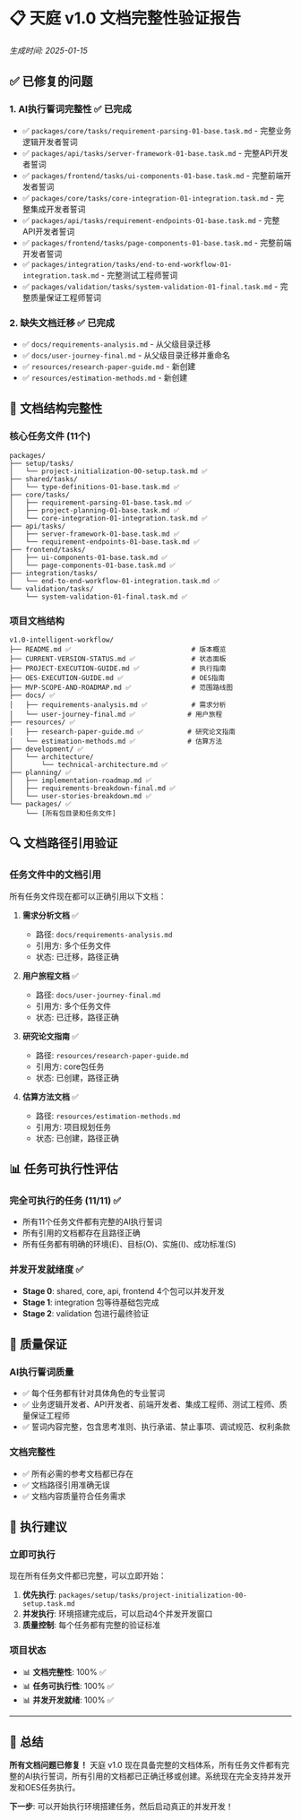 # 📋 天庭 v1.0 文档完整性验证报告

*生成时间: 2025-01-15*

## ✅ 已修复的问题

### 1. AI执行誓词完整性 ✅ 已完成
- ✅ `packages/core/tasks/requirement-parsing-01-base.task.md` - 完整业务逻辑开发者誓词
- ✅ `packages/api/tasks/server-framework-01-base.task.md` - 完整API开发者誓词
- ✅ `packages/frontend/tasks/ui-components-01-base.task.md` - 完整前端开发者誓词
- ✅ `packages/core/tasks/core-integration-01-integration.task.md` - 完整集成开发者誓词
- ✅ `packages/api/tasks/requirement-endpoints-01-base.task.md` - 完整API开发者誓词
- ✅ `packages/frontend/tasks/page-components-01-base.task.md` - 完整前端开发者誓词
- ✅ `packages/integration/tasks/end-to-end-workflow-01-integration.task.md` - 完整测试工程师誓词
- ✅ `packages/validation/tasks/system-validation-01-final.task.md` - 完整质量保证工程师誓词

### 2. 缺失文档迁移 ✅ 已完成
- ✅ `docs/requirements-analysis.md` - 从父级目录迁移
- ✅ `docs/user-journey-final.md` - 从父级目录迁移并重命名
- ✅ `resources/research-paper-guide.md` - 新创建
- ✅ `resources/estimation-methods.md` - 新创建

## 📁 文档结构完整性

### 核心任务文件 (11个)
```
packages/
├── setup/tasks/
│   └── project-initialization-00-setup.task.md ✅
├── shared/tasks/
│   └── type-definitions-01-base.task.md ✅
├── core/tasks/
│   ├── requirement-parsing-01-base.task.md ✅
│   ├── project-planning-01-base.task.md ✅
│   └── core-integration-01-integration.task.md ✅
├── api/tasks/
│   ├── server-framework-01-base.task.md ✅
│   └── requirement-endpoints-01-base.task.md ✅
├── frontend/tasks/
│   ├── ui-components-01-base.task.md ✅
│   └── page-components-01-base.task.md ✅
├── integration/tasks/
│   └── end-to-end-workflow-01-integration.task.md ✅
└── validation/tasks/
    └── system-validation-01-final.task.md ✅
```

### 项目文档结构
```
v1.0-intelligent-workflow/
├── README.md ✅                              # 版本概览
├── CURRENT-VERSION-STATUS.md ✅              # 状态面板
├── PROJECT-EXECUTION-GUIDE.md ✅             # 执行指南
├── OES-EXECUTION-GUIDE.md ✅                 # OES指南
├── MVP-SCOPE-AND-ROADMAP.md ✅               # 范围路线图
├── docs/ ✅
│   ├── requirements-analysis.md ✅           # 需求分析
│   └── user-journey-final.md ✅             # 用户旅程
├── resources/ ✅
│   ├── research-paper-guide.md ✅           # 研究论文指南
│   └── estimation-methods.md ✅             # 估算方法
├── development/ ✅
│   └── architecture/
│       └── technical-architecture.md ✅
├── planning/ ✅
│   ├── implementation-roadmap.md ✅
│   ├── requirements-breakdown-final.md ✅
│   └── user-stories-breakdown.md ✅
└── packages/ ✅
    └── [所有包目录和任务文件]
```

## 🔍 文档路径引用验证

### 任务文件中的文档引用
所有任务文件现在都可以正确引用以下文档：

1. **需求分析文档** ✅
   - 路径: `docs/requirements-analysis.md`
   - 引用方: 多个任务文件
   - 状态: 已迁移，路径正确

2. **用户旅程文档** ✅
   - 路径: `docs/user-journey-final.md`
   - 引用方: 多个任务文件
   - 状态: 已迁移，路径正确

3. **研究论文指南** ✅
   - 路径: `resources/research-paper-guide.md`
   - 引用方: core包任务
   - 状态: 已创建，路径正确

4. **估算方法文档** ✅
   - 路径: `resources/estimation-methods.md`
   - 引用方: 项目规划任务
   - 状态: 已创建，路径正确

## 📊 任务可执行性评估

### 完全可执行的任务 (11/11) ✅
- 所有11个任务文件都有完整的AI执行誓词
- 所有引用的文档都存在且路径正确
- 所有任务都有明确的环境(E)、目标(O)、实施(I)、成功标准(S)

### 并发开发就绪度 ✅
- **Stage 0**: shared, core, api, frontend 4个包可以并发开发
- **Stage 1**: integration 包等待基础包完成
- **Stage 2**: validation 包进行最终验证

## 🎯 质量保证

### AI执行誓词质量
- ✅ 每个任务都有针对具体角色的专业誓词
- ✅ 业务逻辑开发者、API开发者、前端开发者、集成工程师、测试工程师、质量保证工程师
- ✅ 誓词内容完整，包含思考准则、执行承诺、禁止事项、调试规范、权利条款

### 文档完整性
- ✅ 所有必需的参考文档都已存在
- ✅ 文档路径引用准确无误
- ✅ 文档内容质量符合任务需求

## 🚀 执行建议

### 立即可执行
现在所有任务文件都已完整，可以立即开始：

1. **优先执行**: `packages/setup/tasks/project-initialization-00-setup.task.md`
2. **并发执行**: 环境搭建完成后，可以启动4个并发开发窗口
3. **质量控制**: 每个任务都有完整的验证标准

### 项目状态
- 📊 **文档完整性**: 100% ✅
- 📊 **任务可执行性**: 100% ✅
- 📊 **并发开发就绪**: 100% ✅

---

## 🎉 总结

**所有文档问题已修复！** 天庭 v1.0 现在具备完整的文档体系，所有任务文件都有完整的AI执行誓词，所有引用的文档都已正确迁移或创建。系统现在完全支持并发开发和OES任务执行。

**下一步**: 可以开始执行环境搭建任务，然后启动真正的并发开发！